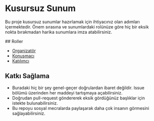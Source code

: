 # Kusursuz Sunum

Bu proje kusursuz sunumlar hazırlamak için ihtiyacınız olan adımları içermektedir. Önem sırasına ve sunumlardaki rolünüze göre hiç bir eksik nokta bırakmadan harika sunumlara imza atabilirsiniz.

## Roller 

- [Organizatör](organizer.md)
- [Konuşmacı](speaker.md)
- [Katılımcı](participant.md)

## Katkı Sağlama

- Buradaki hiç bir şey genel-geçer doğrulardan ibaret değildir. Issue bölümü üzerinden her maddeyi tartışmaya açabilirsiniz.
- Doğrudan pull-request göndererek eksik gördüğünüz başlıklar için istekte bulunabilirsiniz. 
- Bu repoyu sosyal mecralarda paylaşarak daha çok insanın görmesini sağlayabilirsiniz.